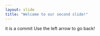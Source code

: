 ```yaml
---
layout: slide
title: "Welcome to our second slide!"
---
```

it is a commit
Use the left arrow to go back!
